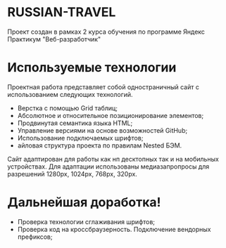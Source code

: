 # RUSSIAN-TRAVEL


Проект создан в рамках 2 курса обучения по программе Яндекс Практикум "Веб-разработчик"


# Используемые технологии

Проектная работа представляет собой одностраничный сайт с использованием следующих технологий.
  - Верстка с помощью Grid таблиц;
  - Абсолютное и относительное позиционирование элементов;
  - Продвинутая семантика языка HTML;
  - Управление версиями на основе возможностей GitHub;
  - Использование подключаемых шрифтов;
  - айловая структура  проекта по правилам Nested БЭМ.

Сайт адаптирован для работы как нп десктопных так и на мобильных устройствах. Для адаптации использованы медиазапропросы для разрешений 1280px, 1024px, 768px, 320px.


# Дальнейшая доработка!

  - Проверка технологии сглаживания шрифтов;
  - Проверка код на кроссбраузерность. Подключение вендорных префиксов;


